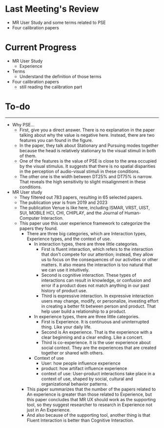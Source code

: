 # Last Meeting's Review
- MR User Study and some terms related to PSE
- Four calibration papers
# Current Progress
- MR User Study
	- Experience
- Terms
	- Understand the definition of those terms
- Four calibration papers
	- still reading the calibration part
# To-do

---
- Why PSE...
	- First, give you a direct answer. There is no explanation in the paper talking about why the value is negative here. Instead, there are two features you can found in the figure.
	- In the paper, they talk about Stationary and Pursuing modes together because the head is relatively stationary to the visual stimuli in both of them.
	- One of the features is the value of PSE is close to the area occupied by the visual stimulus. It suggests that there is no spatial disparities in the perception of audio-visual stimuli in these conditions.
	- The other one is the width between DT25% and DT75% is narrow. That reveals the high sensitivity to slight misalignment in these conditions.
- MR User study
	- They filtered out 783 papers, resulting in 65 selected papers.
	- The publication year is from 2019 and 2023
	- The publication Venue is like here, including ISMAR, VRST, UIST, SUI, MOBILE HCI,  CHI, CHIPLAY, and the Journal of Human-Computer Interaction.
	- This paper use this user experience framework to categorize the papers they found.
		- There are three big categories, which are Interaction types, Experience types, and the context of use.
			- In interaction types, there are three little categories. 
				- First is fluent interaction, which refers to the interaction that don't compete for our attention; instead, they allow us to focus on the consequences of our activities or other matters. It also means the interaction is too natural that we can use it intuitively.
				- Second is cognitive interaction. These types of interactions can result in knowledge, or confusion and error if a product does not match anything in our past history of product use.
				- Third is expressive interaction. In expressive interaction users may change, modify, or personalize, investing effort in creating a better fit between person and product. That help user build a relationship to a product.
			- In experience types, there are three little categories.
				- First is Experience. It is continuous and uninterrupted thing. Like your daily life.
				- Second is An experience. That is the experience with a clear beginning and a clear ending. Like a concert.
				- Third is co-experience. It is the user experience about social context.  They are the experiences that are created together or shared with others.
			- Context of use
				- User: how people influence experience
				- product: how artifact influence experience
				- context of use: User-product interactions take place in a context of use, shaped by social, cultural  and organizational behavior patterns.
		- This paper summarizes that the number of the papers related to An experience is greater than those related to Experience, but this paper concludes that MR UX should work as the supporting tool, so they suggest researcher to research in Experience not just in An Experience.
		- And also because of the supporting tool, another thing is that Fluent Interaction is better than Cognitive Interaction.